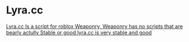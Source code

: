# Lyra.cc

<p><a href="https://discord.gg/wPaT5wqBaW">Lyra.cc Is a script for roblox Weaponry, Weaponry has no scripts that are bearly actully Stable or good lyra.cc is very stable and good</a></p>
